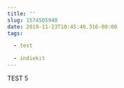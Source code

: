 ```yaml
---
title: ''
slug: 1574505940
date: 2019-11-23T10:45:40.316-00:00
tags:

  - test

  - indiekit
---
```

TEST 5